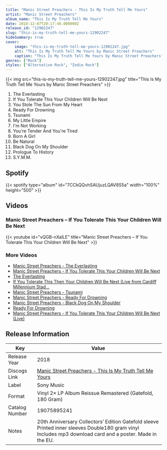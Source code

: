 ```yaml
---
title: "Manic Street Preachers - This Is My Truth Tell Me Yours"
artist: "Manic Street Preachers"
album_name: "This Is My Truth Tell Me Yours"
date: 2018-12-07T20:17:49.000000Z
release_id: "12902247"
slug: "this-is-my-truth-tell-me-yours-12902247"
hideSummary: true
cover:
    image: "this-is-my-truth-tell-me-yours-12902247.jpg"
    alt: "This Is My Truth Tell Me Yours by Manic Street Preachers"
    caption: "This Is My Truth Tell Me Yours by Manic Street Preachers"
genres: ["Rock"]
styles: ["Alternative Rock", "Indie Rock"]
---
```


{{< img src="this-is-my-truth-tell-me-yours-12902247.jpg" title="This Is My Truth Tell Me Yours by Manic Street Preachers" >}}

<!-- section break -->

1. The Everlasting
2. If You Tolerate This Your Children Will Be Next
3. You Stole The Sun From My Heart
4. Ready For Drowning
5. Tsunami
6. My Little Empire
7. I'm Not Working
8. You're Tender And You're Tired
9. Born A Girl
10. Be Natural
11. Black Dog On My Shoulder
12. Prologue To History
13. S.Y.M.M.

<!-- section break -->


## Spotify
{{< spotify type="album" id="7CCkQQvhSAUjuzLQAV8S5a" width="100%" height="500" >}}



## Videos
### Manic Street Preachers ‎– If You Tolerate This Your Children Will Be Next
{{< youtube id="vQGB-nXalLE" title="Manic Street Preachers ‎– If You Tolerate This Your Children Will Be Next" >}}<br>

### More Videos

- [Manic Street Preachers - The Everlasting](https://www.youtube.com/watch?v=7BkelHdO7XE)
- [Manic Street Preachers - If You Tolerate This Your Children Will Be Next](https://www.youtube.com/watch?v=zw-5Syqmg4g)
- [The Everlasting](https://www.youtube.com/watch?v=x6Mtc1NvYOM)
- [If You Tolerate This Then Your Children Will Be Next (Live from Cardiff Millennium Stad...](https://www.youtube.com/watch?v=cHNzQlufkQE)
- [Manic Street Preachers - Tsunami](https://www.youtube.com/watch?v=cuGpE73NwYw)
- [Manic Street Preachers - Ready For Drowning](https://www.youtube.com/watch?v=uU0GMTOYe0w)
- [Manic Street Preachers - Black Dog On My Shoulder](https://www.youtube.com/watch?v=6m6PP6l2Duw)
- [Ready For Drowning](https://www.youtube.com/watch?v=KDJvmgc-lPk)
- [Manic Street Preachers - If You Tolerate This Your Children Will Be Next (Live)](https://www.youtube.com/watch?v=ubhMc_odHcU)


## Release Information
|  Key           | Value                                                |
| ---------------| ---------------------------------------------------- |
| Release Year   | 2018                                   |
| Discogs Link   | [Manic Street Preachers - This Is My Truth Tell Me Yours](https://www.discogs.com/release/12902247-Manic-Street-Preachers-This-Is-My-Truth-Tell-Me-Yours) |
| Label          | Sony Music |
| Format         | Vinyl 2× LP Album Reissue Remastered (Gatefold, 180 Gram) |
| Catalog Number | 19075895241 |
| Notes | 20th Anniversary Collectors’ Edition  Gatefold sleeve Printed inner sleeves Double180 gram vinyl Includes mp3 download card and a poster.  Made in the EU.  |